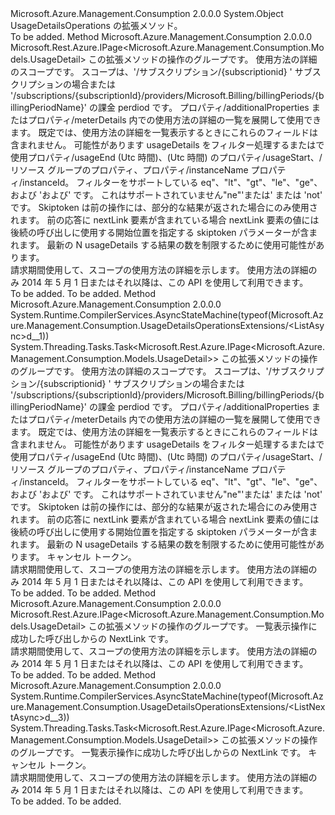 <Type Name="UsageDetailsOperationsExtensions" FullName="Microsoft.Azure.Management.Consumption.UsageDetailsOperationsExtensions">
  <TypeSignature Language="C#" Value="public static class UsageDetailsOperationsExtensions" />
  <TypeSignature Language="ILAsm" Value=".class public auto ansi abstract sealed beforefieldinit UsageDetailsOperationsExtensions extends System.Object" />
  <TypeSignature Language="DocId" Value="T:Microsoft.Azure.Management.Consumption.UsageDetailsOperationsExtensions" />
  <TypeSignature Language="VB.NET" Value="Public Module UsageDetailsOperationsExtensions" />
  <TypeSignature Language="F#" Value="type UsageDetailsOperationsExtensions = class" />
  <AssemblyInfo>
    <AssemblyName>Microsoft.Azure.Management.Consumption</AssemblyName>
    <AssemblyVersion>2.0.0.0</AssemblyVersion>
  </AssemblyInfo>
  <Base>
    <BaseTypeName>System.Object</BaseTypeName>
  </Base>
  <Interfaces />
  <Docs>
    <summary>
            UsageDetailsOperations の拡張メソッド。
            </summary>
    <remarks>To be added.</remarks>
  </Docs>
  <Members>
    <Member MemberName="List">
      <MemberSignature Language="C#" Value="public static Microsoft.Rest.Azure.IPage&lt;Microsoft.Azure.Management.Consumption.Models.UsageDetail&gt; List (this Microsoft.Azure.Management.Consumption.IUsageDetailsOperations operations, string scope, string expand = null, string filter = null, string skiptoken = null, Nullable&lt;int&gt; top = null);" />
      <MemberSignature Language="ILAsm" Value=".method public static hidebysig class Microsoft.Rest.Azure.IPage`1&lt;class Microsoft.Azure.Management.Consumption.Models.UsageDetail&gt; List(class Microsoft.Azure.Management.Consumption.IUsageDetailsOperations operations, string scope, string expand, string filter, string skiptoken, valuetype System.Nullable`1&lt;int32&gt; top) cil managed" />
      <MemberSignature Language="DocId" Value="M:Microsoft.Azure.Management.Consumption.UsageDetailsOperationsExtensions.List(Microsoft.Azure.Management.Consumption.IUsageDetailsOperations,System.String,System.String,System.String,System.String,System.Nullable{System.Int32})" />
      <MemberSignature Language="VB.NET" Value="&lt;Extension()&gt;&#xA;Public Function List (operations As IUsageDetailsOperations, scope As String, Optional expand As String = null, Optional filter As String = null, Optional skiptoken As String = null, Optional top As Nullable(Of Integer) = null) As IPage(Of UsageDetail)" />
      <MemberSignature Language="F#" Value="static member List : Microsoft.Azure.Management.Consumption.IUsageDetailsOperations * string * string * string * string * Nullable&lt;int&gt; -&gt; Microsoft.Rest.Azure.IPage&lt;Microsoft.Azure.Management.Consumption.Models.UsageDetail&gt;" Usage="Microsoft.Azure.Management.Consumption.UsageDetailsOperationsExtensions.List (operations, scope, expand, filter, skiptoken, top)" />
      <MemberType>Method</MemberType>
      <AssemblyInfo>
        <AssemblyName>Microsoft.Azure.Management.Consumption</AssemblyName>
        <AssemblyVersion>2.0.0.0</AssemblyVersion>
      </AssemblyInfo>
      <ReturnValue>
        <ReturnType>Microsoft.Rest.Azure.IPage&lt;Microsoft.Azure.Management.Consumption.Models.UsageDetail&gt;</ReturnType>
      </ReturnValue>
      <Parameters>
        <Parameter Name="operations" Type="Microsoft.Azure.Management.Consumption.IUsageDetailsOperations" RefType="this" />
        <Parameter Name="scope" Type="System.String" />
        <Parameter Name="expand" Type="System.String" />
        <Parameter Name="filter" Type="System.String" />
        <Parameter Name="skiptoken" Type="System.String" />
        <Parameter Name="top" Type="System.Nullable&lt;System.Int32&gt;" />
      </Parameters>
      <Docs>
        <param name="operations">
            この拡張メソッドの操作のグループです。
            </param>
        <param name="scope">
            使用方法の詳細のスコープです。 スコープは、'/サブスクリプション/{subscriptionid} ' サブスクリプションの場合または '/subscriptions/{subscriptionId}/providers/Microsoft.Billing/billingPeriods/{billingPeriodName}' の課金 perdiod です。
            </param>
        <param name="expand">
            プロパティ/additionalProperties またはプロパティ/meterDetails 内での使用方法の詳細の一覧を展開して使用できます。 既定では、使用方法の詳細を一覧表示するときにこれらのフィールドは含まれません。
            </param>
        <param name="filter">
            可能性があります usageDetails をフィルター処理するまたはで使用プロパティ/usageEnd (Utc 時間)、(Utc 時間) のプロパティ/usageStart、/リソース グループのプロパティ、プロパティ/instanceName プロパティ/instanceId。 フィルターをサポートしている eq"、"lt"、"gt"、"le"、"ge"、および 'および' です。 これはサポートされていません"ne"'または' または 'not' です。
            </param>
        <param name="skiptoken">
            Skiptoken は前の操作には、部分的な結果が返された場合にのみ使用されます。
            前の応答に nextLink 要素が含まれている場合 nextLink 要素の値には後続の呼び出しに使用する開始位置を指定する skiptoken パラメーターが含まれます。
            </param>
        <param name="top">
            最新の N usageDetails する結果の数を制限するために使用可能性があります。
            </param>
        <summary>
            請求期間使用して、スコープの使用方法の詳細を示します。 使用方法の詳細のみ 2014 年 5 月 1 日またはそれ以降は、この API を使用して利用できます。
            <see href="https://docs.microsoft.com/en-us/azure/billing/billing-enterprise-api" /></summary>
        <returns>To be added.</returns>
        <remarks>To be added.</remarks>
      </Docs>
    </Member>
    <Member MemberName="ListAsync">
      <MemberSignature Language="C#" Value="public static System.Threading.Tasks.Task&lt;Microsoft.Rest.Azure.IPage&lt;Microsoft.Azure.Management.Consumption.Models.UsageDetail&gt;&gt; ListAsync (this Microsoft.Azure.Management.Consumption.IUsageDetailsOperations operations, string scope, string expand = null, string filter = null, string skiptoken = null, Nullable&lt;int&gt; top = null, System.Threading.CancellationToken cancellationToken = null);" />
      <MemberSignature Language="ILAsm" Value=".method public static hidebysig class System.Threading.Tasks.Task`1&lt;class Microsoft.Rest.Azure.IPage`1&lt;class Microsoft.Azure.Management.Consumption.Models.UsageDetail&gt;&gt; ListAsync(class Microsoft.Azure.Management.Consumption.IUsageDetailsOperations operations, string scope, string expand, string filter, string skiptoken, valuetype System.Nullable`1&lt;int32&gt; top, valuetype System.Threading.CancellationToken cancellationToken) cil managed" />
      <MemberSignature Language="DocId" Value="M:Microsoft.Azure.Management.Consumption.UsageDetailsOperationsExtensions.ListAsync(Microsoft.Azure.Management.Consumption.IUsageDetailsOperations,System.String,System.String,System.String,System.String,System.Nullable{System.Int32},System.Threading.CancellationToken)" />
      <MemberSignature Language="F#" Value="static member ListAsync : Microsoft.Azure.Management.Consumption.IUsageDetailsOperations * string * string * string * string * Nullable&lt;int&gt; * System.Threading.CancellationToken -&gt; System.Threading.Tasks.Task&lt;Microsoft.Rest.Azure.IPage&lt;Microsoft.Azure.Management.Consumption.Models.UsageDetail&gt;&gt;" Usage="Microsoft.Azure.Management.Consumption.UsageDetailsOperationsExtensions.ListAsync (operations, scope, expand, filter, skiptoken, top, cancellationToken)" />
      <MemberType>Method</MemberType>
      <AssemblyInfo>
        <AssemblyName>Microsoft.Azure.Management.Consumption</AssemblyName>
        <AssemblyVersion>2.0.0.0</AssemblyVersion>
      </AssemblyInfo>
      <Attributes>
        <Attribute>
          <AttributeName>System.Runtime.CompilerServices.AsyncStateMachine(typeof(Microsoft.Azure.Management.Consumption.UsageDetailsOperationsExtensions/&lt;ListAsync&gt;d__1))</AttributeName>
        </Attribute>
      </Attributes>
      <ReturnValue>
        <ReturnType>System.Threading.Tasks.Task&lt;Microsoft.Rest.Azure.IPage&lt;Microsoft.Azure.Management.Consumption.Models.UsageDetail&gt;&gt;</ReturnType>
      </ReturnValue>
      <Parameters>
        <Parameter Name="operations" Type="Microsoft.Azure.Management.Consumption.IUsageDetailsOperations" RefType="this" />
        <Parameter Name="scope" Type="System.String" />
        <Parameter Name="expand" Type="System.String" />
        <Parameter Name="filter" Type="System.String" />
        <Parameter Name="skiptoken" Type="System.String" />
        <Parameter Name="top" Type="System.Nullable&lt;System.Int32&gt;" />
        <Parameter Name="cancellationToken" Type="System.Threading.CancellationToken" />
      </Parameters>
      <Docs>
        <param name="operations">
            この拡張メソッドの操作のグループです。
            </param>
        <param name="scope">
            使用方法の詳細のスコープです。 スコープは、'/サブスクリプション/{subscriptionid} ' サブスクリプションの場合または '/subscriptions/{subscriptionId}/providers/Microsoft.Billing/billingPeriods/{billingPeriodName}' の課金 perdiod です。
            </param>
        <param name="expand">
            プロパティ/additionalProperties またはプロパティ/meterDetails 内での使用方法の詳細の一覧を展開して使用できます。 既定では、使用方法の詳細を一覧表示するときにこれらのフィールドは含まれません。
            </param>
        <param name="filter">
            可能性があります usageDetails をフィルター処理するまたはで使用プロパティ/usageEnd (Utc 時間)、(Utc 時間) のプロパティ/usageStart、/リソース グループのプロパティ、プロパティ/instanceName プロパティ/instanceId。 フィルターをサポートしている eq"、"lt"、"gt"、"le"、"ge"、および 'および' です。 これはサポートされていません"ne"'または' または 'not' です。
            </param>
        <param name="skiptoken">
            Skiptoken は前の操作には、部分的な結果が返された場合にのみ使用されます。
            前の応答に nextLink 要素が含まれている場合 nextLink 要素の値には後続の呼び出しに使用する開始位置を指定する skiptoken パラメーターが含まれます。
            </param>
        <param name="top">
            最新の N usageDetails する結果の数を制限するために使用可能性があります。
            </param>
        <param name="cancellationToken">
            キャンセル トークン。
            </param>
        <summary>
            請求期間使用して、スコープの使用方法の詳細を示します。 使用方法の詳細のみ 2014 年 5 月 1 日またはそれ以降は、この API を使用して利用できます。
            <see href="https://docs.microsoft.com/en-us/azure/billing/billing-enterprise-api" /></summary>
        <returns>To be added.</returns>
        <remarks>To be added.</remarks>
      </Docs>
    </Member>
    <Member MemberName="ListNext">
      <MemberSignature Language="C#" Value="public static Microsoft.Rest.Azure.IPage&lt;Microsoft.Azure.Management.Consumption.Models.UsageDetail&gt; ListNext (this Microsoft.Azure.Management.Consumption.IUsageDetailsOperations operations, string nextPageLink);" />
      <MemberSignature Language="ILAsm" Value=".method public static hidebysig class Microsoft.Rest.Azure.IPage`1&lt;class Microsoft.Azure.Management.Consumption.Models.UsageDetail&gt; ListNext(class Microsoft.Azure.Management.Consumption.IUsageDetailsOperations operations, string nextPageLink) cil managed" />
      <MemberSignature Language="DocId" Value="M:Microsoft.Azure.Management.Consumption.UsageDetailsOperationsExtensions.ListNext(Microsoft.Azure.Management.Consumption.IUsageDetailsOperations,System.String)" />
      <MemberSignature Language="VB.NET" Value="&lt;Extension()&gt;&#xA;Public Function ListNext (operations As IUsageDetailsOperations, nextPageLink As String) As IPage(Of UsageDetail)" />
      <MemberSignature Language="F#" Value="static member ListNext : Microsoft.Azure.Management.Consumption.IUsageDetailsOperations * string -&gt; Microsoft.Rest.Azure.IPage&lt;Microsoft.Azure.Management.Consumption.Models.UsageDetail&gt;" Usage="Microsoft.Azure.Management.Consumption.UsageDetailsOperationsExtensions.ListNext (operations, nextPageLink)" />
      <MemberType>Method</MemberType>
      <AssemblyInfo>
        <AssemblyName>Microsoft.Azure.Management.Consumption</AssemblyName>
        <AssemblyVersion>2.0.0.0</AssemblyVersion>
      </AssemblyInfo>
      <ReturnValue>
        <ReturnType>Microsoft.Rest.Azure.IPage&lt;Microsoft.Azure.Management.Consumption.Models.UsageDetail&gt;</ReturnType>
      </ReturnValue>
      <Parameters>
        <Parameter Name="operations" Type="Microsoft.Azure.Management.Consumption.IUsageDetailsOperations" RefType="this" />
        <Parameter Name="nextPageLink" Type="System.String" />
      </Parameters>
      <Docs>
        <param name="operations">
            この拡張メソッドの操作のグループです。
            </param>
        <param name="nextPageLink">
            一覧表示操作に成功した呼び出しからの NextLink です。
            </param>
        <summary>
            請求期間使用して、スコープの使用方法の詳細を示します。 使用方法の詳細のみ 2014 年 5 月 1 日またはそれ以降は、この API を使用して利用できます。
            <see href="https://docs.microsoft.com/en-us/azure/billing/billing-enterprise-api" /></summary>
        <returns>To be added.</returns>
        <remarks>To be added.</remarks>
      </Docs>
    </Member>
    <Member MemberName="ListNextAsync">
      <MemberSignature Language="C#" Value="public static System.Threading.Tasks.Task&lt;Microsoft.Rest.Azure.IPage&lt;Microsoft.Azure.Management.Consumption.Models.UsageDetail&gt;&gt; ListNextAsync (this Microsoft.Azure.Management.Consumption.IUsageDetailsOperations operations, string nextPageLink, System.Threading.CancellationToken cancellationToken = null);" />
      <MemberSignature Language="ILAsm" Value=".method public static hidebysig class System.Threading.Tasks.Task`1&lt;class Microsoft.Rest.Azure.IPage`1&lt;class Microsoft.Azure.Management.Consumption.Models.UsageDetail&gt;&gt; ListNextAsync(class Microsoft.Azure.Management.Consumption.IUsageDetailsOperations operations, string nextPageLink, valuetype System.Threading.CancellationToken cancellationToken) cil managed" />
      <MemberSignature Language="DocId" Value="M:Microsoft.Azure.Management.Consumption.UsageDetailsOperationsExtensions.ListNextAsync(Microsoft.Azure.Management.Consumption.IUsageDetailsOperations,System.String,System.Threading.CancellationToken)" />
      <MemberSignature Language="F#" Value="static member ListNextAsync : Microsoft.Azure.Management.Consumption.IUsageDetailsOperations * string * System.Threading.CancellationToken -&gt; System.Threading.Tasks.Task&lt;Microsoft.Rest.Azure.IPage&lt;Microsoft.Azure.Management.Consumption.Models.UsageDetail&gt;&gt;" Usage="Microsoft.Azure.Management.Consumption.UsageDetailsOperationsExtensions.ListNextAsync (operations, nextPageLink, cancellationToken)" />
      <MemberType>Method</MemberType>
      <AssemblyInfo>
        <AssemblyName>Microsoft.Azure.Management.Consumption</AssemblyName>
        <AssemblyVersion>2.0.0.0</AssemblyVersion>
      </AssemblyInfo>
      <Attributes>
        <Attribute>
          <AttributeName>System.Runtime.CompilerServices.AsyncStateMachine(typeof(Microsoft.Azure.Management.Consumption.UsageDetailsOperationsExtensions/&lt;ListNextAsync&gt;d__3))</AttributeName>
        </Attribute>
      </Attributes>
      <ReturnValue>
        <ReturnType>System.Threading.Tasks.Task&lt;Microsoft.Rest.Azure.IPage&lt;Microsoft.Azure.Management.Consumption.Models.UsageDetail&gt;&gt;</ReturnType>
      </ReturnValue>
      <Parameters>
        <Parameter Name="operations" Type="Microsoft.Azure.Management.Consumption.IUsageDetailsOperations" RefType="this" />
        <Parameter Name="nextPageLink" Type="System.String" />
        <Parameter Name="cancellationToken" Type="System.Threading.CancellationToken" />
      </Parameters>
      <Docs>
        <param name="operations">
            この拡張メソッドの操作のグループです。
            </param>
        <param name="nextPageLink">
            一覧表示操作に成功した呼び出しからの NextLink です。
            </param>
        <param name="cancellationToken">
            キャンセル トークン。
            </param>
        <summary>
            請求期間使用して、スコープの使用方法の詳細を示します。 使用方法の詳細のみ 2014 年 5 月 1 日またはそれ以降は、この API を使用して利用できます。
            <see href="https://docs.microsoft.com/en-us/azure/billing/billing-enterprise-api" /></summary>
        <returns>To be added.</returns>
        <remarks>To be added.</remarks>
      </Docs>
    </Member>
  </Members>
</Type>